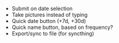 * Submit on date selection
* Take pictures instead of typing
* Quick date button (+7d, +30d)
* Quick name button, based on frequency?
* Export/sync to file (for syncthing)
